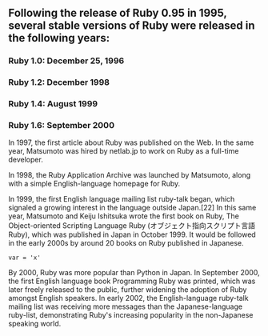 ## Following the release of Ruby 0.95 in 1995, several stable versions of Ruby were released in the following years:

### Ruby 1.0: December 25, 1996
### Ruby 1.2: December 1998
### Ruby 1.4: August 1999
### Ruby 1.6: September 2000

In 1997, the first article about Ruby was published on the Web. In the same year, Matsumoto was hired by netlab.jp to work on Ruby as a full-time developer.

In 1998, the Ruby Application Archive was launched by Matsumoto, along with a simple English-language homepage for Ruby.

In 1999, the first English language mailing list ruby-talk began, which signaled a growing interest in the language outside Japan.[22] In this same year, Matsumoto and Keiju Ishitsuka wrote the first book on Ruby, The Object-oriented Scripting Language Ruby (オブジェクト指向スクリプト言語 Ruby), which was published in Japan in October 1999. It would be followed in the early 2000s by around 20 books on Ruby published in Japanese.

`var = 'x'`

By 2000, Ruby was more popular than Python in Japan. In September 2000, the first English language book Programming Ruby was printed, which was later freely released to the public, further widening the adoption of Ruby amongst English speakers. In early 2002, the English-language ruby-talk mailing list was receiving more messages than the Japanese-language ruby-list, demonstrating Ruby's increasing popularity in the non-Japanese speaking world.